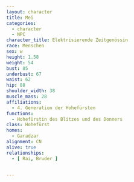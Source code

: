 ```yaml
---
layout: character
title: Mei
categories:
  - character
  - NPC
character_title: Elektrisierende Zeitgenössin
race: Menschen
sex: w
height: 1.58
weight: 54
bust: 85
underbust: 67
waist: 62
hip: 88
shoulder_width: 38
muscle_mass: 28
affiliations:
  - 4. Generation der Hohefürsten
functions:
  - Hohefürstin des Blitzes und des Donners
class: Hohefürst
homes:
  - Garadzar
alignment: CN
alive: true
relationships:
  - [ Rai, Bruder ]


---
```

